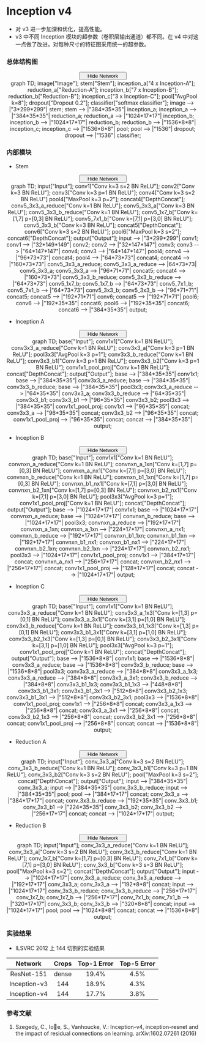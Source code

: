 # Inception v4

- 对 v3 进一步加深和优化，提高性能。
- v3 中不同 Inception 模块的超参数（卷积层输出通道）都不同。在 v4 中对这一点做了改进，对每种尺寸的特征图采用统一的超参数。

### 总体结构图

<script type="text/javascript" src="../js/mermaid.js"></script>
<script type="text/javascript">
mermaid.initialize({startOnLoad:true});
</script>
<script type="text/javascript">
var is_show = true;
function ClickShowButton1()
{
    if (is_show == false)
    {
        document.getElementById('inception-v4-graph').style.display = "block";
        document.getElementById('show-button-inception-v4').innerHTML = "<span id=\"button-left\"><i class=\"demo-icon icon-sitemap\"></i> Hide Network</span><span id=\"button-right\"><i class=\"demo-icon icon-down-open\"></i></span></button></center></center>";
        is_show = true;
    }
    else
    {
        document.getElementById('inception-v4-graph').style.display = "none";
        document.getElementById('show-button-inception-v4').innerHTML = "<span id=\"button-left\"><i class=\"demo-icon icon-sitemap\"></i> Show Network</span><span id=\"button-right\"><i class=\"demo-icon icon-down-open\"></i></span></button></center></center>";
        is_show = false;
    }
}
</script>
<center><button class="button show" id="show-button-inception-v4" onclick="ClickShowButton1()">
<span id="button-left">
<i class="demo-icon icon-sitemap"></i> Hide Network
</span>
<span id="button-right">
<i class="demo-icon icon-down-open"></i>
</span></button></center>
<center>
<div class="mermaid" id="inception-v4-graph" style="display: block">
graph TD;
image["Image"];
stem["Stem"];
inception_a["4 x Inception-A"];
reduction_a["Reduction-A"];
inception_b["7 x Inception-B"];
reduction_b["Reduction-B"];
inception_c["3 x Inception-C"];
pool["AvgPool k=8"];
dropout["Dropout 0.2"];
classifier["softmax classifier"];
image --> |"3*299*299"| stem;
stem --> |"384*35*35"| inception_a;
inception_a --> |"384*35*35"| reduction_a;
reduction_a --> |"1024*17*17"| inception_b;
inception_b --> |"1024*17*17"| reduction_b;
reduction_b --> |"1536*8*8"| inception_c;
inception_c --> |"1536*8*8"| pool;
pool --> |"1536"| dropout;
dropout --> |"1536"| classifier;
</div>
</center>

### 内部模块

- Stem

<script type="text/javascript" src="../js/mermaid.js"></script>
<script type="text/javascript">
mermaid.initialize({startOnLoad:true});
</script>
<script type="text/javascript">
var is_show = true;
function ClickShowButtonS()
{
    if (is_show == false)
    {
        document.getElementById('stem-graph').style.display = "block";
        document.getElementById('show-button-stem').innerHTML = "<span id=\"button-left\"><i class=\"demo-icon icon-sitemap\"></i> Hide Network</span><span id=\"button-right\"><i class=\"demo-icon icon-down-open\"></i></span></button></center></center>";
        is_show = true;
    }
    else
    {
        document.getElementById('stem-graph').style.display = "none";
        document.getElementById('show-button-stem').innerHTML = "<span id=\"button-left\"><i class=\"demo-icon icon-sitemap\"></i> Show Network</span><span id=\"button-right\"><i class=\"demo-icon icon-down-open\"></i></span></button></center></center>";
        is_show = false;
    }
}
</script>
<center><button class="button show" id="show-button-stem" onclick="ClickShowButtonS()">
<span id="button-left">
<i class="demo-icon icon-sitemap"></i> Hide Network
</span>
<span id="button-right">
<i class="demo-icon icon-down-open"></i>
</span></button></center>
<center>
<div class="mermaid" id="stem-graph" style="display: block">
graph TD;
input["Input"];
conv1["Conv k=3 s=2 BN ReLU"];
conv2["Conv k=3 BN ReLU"];
conv3["Conv k=3 p=1 BN ReLU"];
conv4["Conv k=3 s=2 BN ReLU"]
pool4["MaxPool k=3 p=2"];
concat4["DepthConcat"];
conv5_3x3_a_reduce["Conv k=1 BN ReLU"];
conv5_3x3_a["Conv k=3 BN ReLU"];
conv5_3x3_b_reduce["Conv k=1 BN ReLU"];
conv5_1x7_b["Conv k=[1,7] p=[0,3] BN ReLU"];
conv5_7x1_b["Conv k=[7,1] p=[3,0] BN ReLU"];
conv5_3x3_b["Conv k=3 BN ReLU"];
concat5["DepthConcat"];
conv6["Conv k=3 s=2 BN ReLU"];
pool6["MaxPool k=3 s=2"];
concat6["DepthConcat"];
output["Output"];
input --> |"3*299*299"| conv1;
conv1 --> |"32*149*149"| conv2;
conv2 --> |"32*147*147"| conv3;
conv3 --> |"64*147*147"| conv4;
conv3 --> |"64*147*147"| pool4;
conv4 --> |"96*73*73"| concat4;
pool4 --> |"64*73*73"| concat4;
concat4 --> |"160*73*73"| conv5_3x3_a_reduce;
conv5_3x3_a_reduce --> |64*73*73| conv5_3x3_a;
conv5_3x3_a --> |"96*71*71"| concat5;
concat4 --> |"160*73*73"| conv5_3x3_b_reduce;
conv5_3x3_b_reduce --> |"64*73*73"| conv5_1x7_b;
conv5_1x7_b --> |"64*73*73"| conv5_7x1_b;
conv5_7x1_b --> |"64*73*73"| conv5_3x3_b;
conv5_3x3_b --> |"96*71*71"| concat5;
concat5 --> |"192*71*71"| conv6;
concat5 --> |"192*71*71"| pool6;
conv6 --> |"192*35*35"| concat6;
pool6 --> |"192*35*35"| concat6;
concat6 --> |"384*35*35"| output;
</div>
</center>

- Inception A

<script type="text/javascript" src="../js/mermaid.js"></script>
<script type="text/javascript">
mermaid.initialize({startOnLoad:true});
</script>
<script type="text/javascript">
var is_show = true;
function ClickShowButtonA()
{
    if (is_show == false)
    {
        document.getElementById('inception-a-graph').style.display = "block";
        document.getElementById('show-button-inception-a').innerHTML = "<span id=\"button-left\"><i class=\"demo-icon icon-sitemap\"></i> Hide Network</span><span id=\"button-right\"><i class=\"demo-icon icon-down-open\"></i></span></button></center></center>";
        is_show = true;
    }
    else
    {
        document.getElementById('inception-a-graph').style.display = "none";
        document.getElementById('show-button-inception-a').innerHTML = "<span id=\"button-left\"><i class=\"demo-icon icon-sitemap\"></i> Show Network</span><span id=\"button-right\"><i class=\"demo-icon icon-down-open\"></i></span></button></center></center>";
        is_show = false;
    }
}
</script>
<center><button class="button show" id="show-button-inception-a" onclick="ClickShowButtonA()">
<span id="button-left">
<i class="demo-icon icon-sitemap"></i> Hide Network
</span>
<span id="button-right">
<i class="demo-icon icon-down-open"></i>
</span></button></center>
<center>
<div class="mermaid" id="inception-a-graph" style="display: block">
graph TD;
base["Input"];
conv1x1["Conv k=1 BN ReLU"];
conv3x3_a_reduce["Conv k=1 BN ReLU"];
conv3x3_a["Conv k=3 p=1 BN ReLU"];
pool3x3["AvgPool k=3 p=1"];
conv3x3_b_reduce["Conv k=1 BN ReLU"];
conv3x3_b1["Conv k=3 p=1 BN ReLU"];
conv3x3_b2["Conv k=3 p=1 BN ReLU"];
conv1x1_pool_proj["Conv k=1 BN ReLU"];
concat["DepthConcat"];
output["Output"];
base --> |"384*35*35"| conv1x1;
base --> |"384*35*35"| conv3x3_a_reduce;
base --> |"384*35*35"| conv3x3_b_reduce;
base --> |"384*35*35"| pool3x3;
conv3x3_a_reduce --> |"64*35*35"| conv3x3_a;
conv3x3_b_reduce --> |"64*35*35"| conv3x3_b1;
conv3x3_b1 --> |"96*35*35"| conv3x3_b2;
pool3x3 --> |"384*35*35"| conv1x1_pool_proj;
conv1x1 --> |"96*35*35"| concat;
conv3x3_a --> |"96*35*35"| concat;
conv3x3_b2 --> |"96*35*35"| concat;
conv1x1_pool_proj --> |"96*35*35"| concat;
concat --> |"384*35*35"| output;
</div>
</center>

- Inception B

<script type="text/javascript" src="../js/mermaid.js"></script>
<script type="text/javascript">
mermaid.initialize({startOnLoad:true});
</script>
<script type="text/javascript">
var is_show = true;
function ClickShowButtonB()
{
    if (is_show == false)
    {
        document.getElementById('inception-b-graph').style.display = "block";
        document.getElementById('show-button-inception-b').innerHTML = "<span id=\"button-left\"><i class=\"demo-icon icon-sitemap\"></i> Hide Network</span><span id=\"button-right\"><i class=\"demo-icon icon-down-open\"></i></span></button></center></center>";
        is_show = true;
    }
    else
    {
        document.getElementById('inception-b-graph').style.display = "none";
        document.getElementById('show-button-inception-b').innerHTML = "<span id=\"button-left\"><i class=\"demo-icon icon-sitemap\"></i> Show Network</span><span id=\"button-right\"><i class=\"demo-icon icon-down-open\"></i></span></button></center></center>";
        is_show = false;
    }
}
</script>
<center><button class="button show" id="show-button-inception-b" onclick="ClickShowButtonB()">
<span id="button-left">
<i class="demo-icon icon-sitemap"></i> Hide Network
</span>
<span id="button-right">
<i class="demo-icon icon-down-open"></i>
</span></button></center>
<center>
<div class="mermaid" id="inception-b-graph" style="display: block">
graph TD;
base["Input"];
conv1x1["Conv k=1 BN ReLU"];
convnxn_a_reduce["Conv k=1 BN ReLU"];
convnxn_a_1xn["Conv k=[1,7] p=[0,3] BN ReLU"];
convnxn_a_nx1["Conv k=[7,1] p=[3,0] BN ReLU"];
convnxn_b_reduce["Conv k=1 BN ReLU"];
convnxn_b1_1xn["Conv k=[1,7] p=[0,3] BN ReLU"];
convnxn_b1_nx1["Conv k=[7,1] p=[3,0] BN ReLU"];
convnxn_b2_1xn["Conv k=[1,7] p=[0,3] BN ReLU"];
convnxn_b2_nx1["Conv k=[7,1] p=[3,0] BN ReLU"];
pool3x3["AvgPool k=3 p=1"];
conv1x1_pool_proj["Conv k=1 BN ReLU"];
concat["DepthConcat"];
output["Output"];
base --> |"1024*17*17"| conv1x1;
base --> |"1024*17*17"| convnxn_a_reduce;
base --> |"1024*17*17"| convnxn_b_reduce;
base --> |"1024*17*17"| pool3x3;
convnxn_a_reduce --> |"192*17*17"| convnxn_a_1xn;
convnxn_a_1xn --> |"224*17*17"| convnxn_a_nx1;
convnxn_b_reduce --> |"192*17*17"| convnxn_b1_1xn;
convnxn_b1_1xn --> |"192*17*17"| convnxn_b1_nx1;
convnxn_b1_nx1 --> |"224*17*17"| convnxn_b2_1xn;
convnxn_b2_1xn --> |"224*17*17"| convnxn_b2_nx1;
pool3x3 --> |"1024*17*17"| conv1x1_pool_proj;
conv1x1 --> |"384*17*17"| concat;
convnxn_a_nx1 --> |"256*17*17"| concat;
convnxn_b2_nx1 --> |"256*17*17"| concat;
conv1x1_pool_proj --> |"128*17*17"| concat;
concat --> |"1024*17*17"| output;
</div>
</center>

- Inception C

<script type="text/javascript" src="../js/mermaid.js"></script>
<script type="text/javascript">
mermaid.initialize({startOnLoad:true});
</script>
<script type="text/javascript">
var is_show = true;
function ClickShowButtonC()
{
    if (is_show == false)
    {
        document.getElementById('inception-c-graph').style.display = "block";
        document.getElementById('show-button-inception-c').innerHTML = "<span id=\"button-left\"><i class=\"demo-icon icon-sitemap\"></i> Hide Network</span><span id=\"button-right\"><i class=\"demo-icon icon-down-open\"></i></span></button></center></center>";
        is_show = true;
    }
    else
    {
        document.getElementById('inception-c-graph').style.display = "none";
        document.getElementById('show-button-inception-c').innerHTML = "<span id=\"button-left\"><i class=\"demo-icon icon-sitemap\"></i> Show Network</span><span id=\"button-right\"><i class=\"demo-icon icon-down-open\"></i></span></button></center></center>";
        is_show = false;
    }
}
</script>
<center><button class="button show" id="show-button-inception-c" onclick="ClickShowButtonC()">
<span id="button-left">
<i class="demo-icon icon-sitemap"></i> Hide Network
</span>
<span id="button-right">
<i class="demo-icon icon-down-open"></i>
</span></button></center>
<center>
<div class="mermaid" id="inception-c-graph" style="display: block">
graph TD;
base["Input"];
conv1x1["Conv k=1 BN ReLU"];
conv3x3_a_reduce["Conv k=1 BN ReLU"];
conv3x3_a_1x3["Conv k=[1,3] p=[0,1] BN ReLU"];
conv3x3_a_3x1["Conv k=[3,1] p=[1,0] BN ReLU"];
conv3x3_b_reduce["Conv k=1 BN ReLU"];
conv3x3_b1_1x3["Conv k=[1,3] p=[0,1] BN ReLU"];
conv3x3_b1_3x1["Conv k=[3,1] p=[1,0] BN ReLU"];
conv3x3_b2_1x3["Conv k=[1,3] p=[0,1] BN ReLU"];
conv3x3_b2_3x1["Conv k=[3,1] p=[1,0] BN ReLU"];
pool3x3["AvgPool k=3 p=1"];
conv1x1_pool_proj["Conv k=1 BN ReLU"];
concat["DepthConcat"];
output["Output"];
base --> |"1536*8*8"| conv1x1;
base --> |"1536*8*8"| conv3x3_a_reduce;
base --> |"1536*8*8"| conv3x3_b_reduce;
base --> |"1536*8*8"| pool3x3;
conv3x3_a_reduce --> |"384*8*8"| conv3x3_a_1x3;
conv3x3_a_reduce --> |"384*8*8"| conv3x3_a_3x1;
conv3x3_b_reduce --> |"384*8*8"| conv3x3_b1_1x3;
conv3x3_b1_1x3 --> |"448*8*8"| conv3x3_b1_3x1;
conv3x3_b1_3x1 --> |"512*8*8"| conv3x3_b2_1x3;
conv3x3_b1_3x1 --> |"512*8*8"| conv3x3_b2_3x1;
pool3x3 --> |"1536*8*8"| conv1x1_pool_proj;
conv1x1 --> |"256*8*8"| concat;
conv3x3_a_1x3 --> |"256*8*8"| concat;
conv3x3_a_3x1 --> |"256*8*8"| concat;
conv3x3_b2_1x3 --> |"256*8*8"| concat;
conv3x3_b2_3x1 --> |"256*8*8"| concat;
conv1x1_pool_proj --> |"256*8*8"| concat;
concat --> |"1536*8*8"| output;
</div>
</center>

- Reduction A

<script type="text/javascript" src="../js/mermaid.js"></script>
<script type="text/javascript">
mermaid.initialize({startOnLoad:true});
</script>
<script type="text/javascript">
var is_show = true;
function ClickShowButtonRA()
{
    if (is_show == false)
    {
        document.getElementById('reduction-a-graph').style.display = "block";
        document.getElementById('show-button-reduction-a').innerHTML = "<span id=\"button-left\"><i class=\"demo-icon icon-sitemap\"></i> Hide Network</span><span id=\"button-right\"><i class=\"demo-icon icon-down-open\"></i></span></button></center></center>";
        is_show = true;
    }
    else
    {
        document.getElementById('reduction-a-graph').style.display = "none";
        document.getElementById('show-button-reduction-a').innerHTML = "<span id=\"button-left\"><i class=\"demo-icon icon-sitemap\"></i> Show Network</span><span id=\"button-right\"><i class=\"demo-icon icon-down-open\"></i></span></button></center></center>";
        is_show = false;
    }
}
</script>
<center><button class="button show" id="show-button-reduction-a" onclick="ClickShowButtonRA()">
<span id="button-left">
<i class="demo-icon icon-sitemap"></i> Hide Network
</span>
<span id="button-right">
<i class="demo-icon icon-down-open"></i>
</span></button></center>
<center>
<div class="mermaid" id="reduction-a-graph" style="display: block">
graph TD;
input["Input"];
conv_3x3_a["Conv k=3 s=2 BN ReLU"];
conv_3x3_b_reduce["Conv k=1 BN ReLU"];
conv_3x3_b1["Conv k=3 p=1 BN ReLU"];
conv_3x3_b2["Conv k=3 s=2 BN ReLU"];
pool["MaxPool k=3 s=2"];
concat["DepthConcat"];
output["Output"];
input --> |"384*35*35"| conv_3x3_a;
input --> |"384*35*35"| conv_3x3_b_reduce;
input --> |"384*35*35"| pool;
pool --> |"384*17*17"| concat;
conv_3x3_a --> |"384*17*17"| concat;
conv_3x3_b_reduce --> |"192*35*35"| conv_3x3_b1;
conv_3x3_b1 --> |"224*35*35"| conv_3x3_b2;
conv_3x3_b2 --> |"256*17*17"| concat;
concat --> |"1024*17*17"| output;
</div>
</center>

- Reduction B

<script type="text/javascript" src="../js/mermaid.js"></script>
<script type="text/javascript">
mermaid.initialize({startOnLoad:true});
</script>
<script type="text/javascript">
var is_show = true;
function ClickShowButtonRB()
{
    if (is_show == false)
    {
        document.getElementById('reduction-b-graph').style.display = "block";
        document.getElementById('show-button-reduction-b').innerHTML = "<span id=\"button-left\"><i class=\"demo-icon icon-sitemap\"></i> Hide Network</span><span id=\"button-right\"><i class=\"demo-icon icon-down-open\"></i></span></button></center></center>";
        is_show = true;
    }
    else
    {
        document.getElementById('reduction-b-graph').style.display = "none";
        document.getElementById('show-button-reduction-b').innerHTML = "<span id=\"button-left\"><i class=\"demo-icon icon-sitemap\"></i> Show Network</span><span id=\"button-right\"><i class=\"demo-icon icon-down-open\"></i></span></button></center></center>";
        is_show = false;
    }
}
</script>
<center><button class="button show" id="show-button-reduction-b" onclick="ClickShowButtonRB()">
<span id="button-left">
<i class="demo-icon icon-sitemap"></i> Hide Network
</span>
<span id="button-right">
<i class="demo-icon icon-down-open"></i>
</span></button></center>
<center>
<div class="mermaid" id="reduction-b-graph" style="display: block">
graph TD;
input["Input"];
conv_3x3_a_reduce["Conv k=1 BN ReLU"];
conv_3x3_a["Conv k=3 s=2 BN ReLU"];
conv_3x3_b_reduce["Conv k=1 BN ReLU"];
conv_1x7_b["Conv k=[1,7] p=[0,3] BN ReLU"];
conv_7x1_b["Conv k=[7,1] p=[3,0] BN ReLU"];
conv_3x3_b["Conv k=3 s=3 BN ReLU"];
pool["MaxPool k=3 s=2"];
concat["DepthConcat"];
output["Output"];
input --> |"1024*17*17"| conv_3x3_a_reduce;
conv_3x3_a_reduce --> |"192*17*17"| conv_3x3_a;
conv_3x3_a --> |"192*8*8"| concat;
input --> |"1024*17*17"| conv_3x3_b_reduce;
conv_3x3_b_reduce --> |"256*17*17"| conv_1x7_b;
conv_1x7_b --> |"256*17*17"| conv_7x1_b;
conv_7x1_b --> |"320*17*17"| conv_3x3_b;
conv_3x3_b --> |"320*8*8"| concat;
input --> |"1024*17*17"| pool;
pool --> |"1024*8*8"| concat;
concat --> |"1536*8*8"| output;
</div>
</center>

### 实验结果

- ILSVRC 2012 上 144 切割的实验结果

|Network|Crops|Top-1 Error |Top-5 Error|
|:-:|:-:|:-:|:-:|
|ResNet-151|dense|19.4%|4.5%|
|Inception-v3|144|18.9%|4.3%|
|Inception-v4|144|17.7%|3.8%|

### 参考文献

1. Szegedy, C., Ioe, S., Vanhoucke, V.: Inception-v4, inception-resnet and the impact
of residual connections on learning. arXiv:1602.07261 (2016)